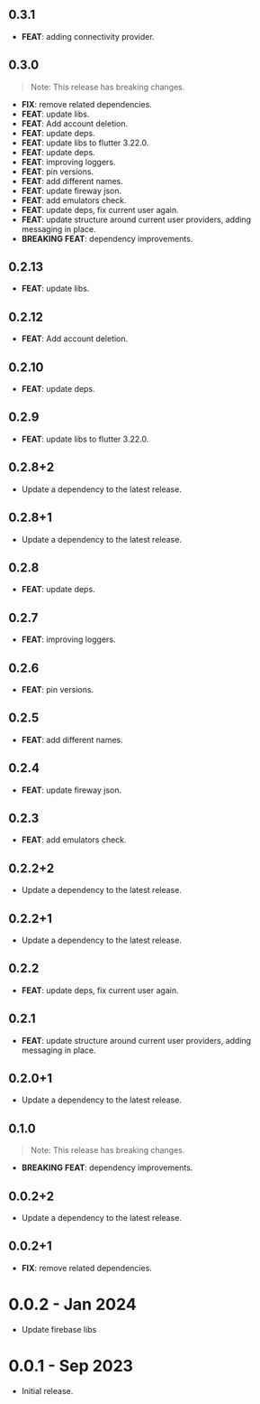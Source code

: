 ## 0.3.1

 - **FEAT**: adding connectivity provider.

## 0.3.0

> Note: This release has breaking changes.

 - **FIX**: remove related dependencies.
 - **FEAT**: update libs.
 - **FEAT**: Add account deletion.
 - **FEAT**: update deps.
 - **FEAT**: update libs to flutter 3.22.0.
 - **FEAT**: update deps.
 - **FEAT**: improving loggers.
 - **FEAT**: pin versions.
 - **FEAT**: add different names.
 - **FEAT**: update fireway json.
 - **FEAT**: add emulators check.
 - **FEAT**: update deps, fix current user again.
 - **FEAT**: update structure around current user providers, adding messaging in place.
 - **BREAKING** **FEAT**: dependency improvements.

## 0.2.13

 - **FEAT**: update libs.

## 0.2.12

 - **FEAT**: Add account deletion.

## 0.2.10

 - **FEAT**: update deps.

## 0.2.9

 - **FEAT**: update libs to flutter 3.22.0.

## 0.2.8+2

 - Update a dependency to the latest release.

## 0.2.8+1

 - Update a dependency to the latest release.

## 0.2.8

 - **FEAT**: update deps.

## 0.2.7

 - **FEAT**: improving loggers.

## 0.2.6

 - **FEAT**: pin versions.

## 0.2.5

 - **FEAT**: add different names.

## 0.2.4

 - **FEAT**: update fireway json.

## 0.2.3

 - **FEAT**: add emulators check.

## 0.2.2+2

 - Update a dependency to the latest release.

## 0.2.2+1

 - Update a dependency to the latest release.

## 0.2.2

 - **FEAT**: update deps, fix current user again.

## 0.2.1

 - **FEAT**: update structure around current user providers, adding messaging in place.

## 0.2.0+1

 - Update a dependency to the latest release.

## 0.1.0

> Note: This release has breaking changes.

 - **BREAKING** **FEAT**: dependency improvements.

## 0.0.2+2

 - Update a dependency to the latest release.

## 0.0.2+1

 - **FIX**: remove related dependencies.

# 0.0.2 - Jan 2024

- Update firebase libs

# 0.0.1 - Sep 2023

- Initial release.
